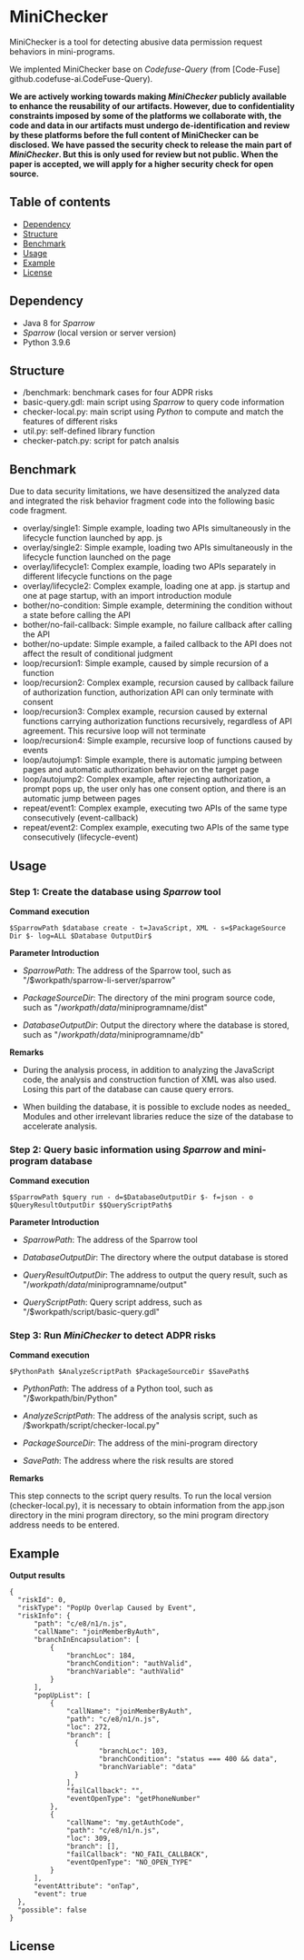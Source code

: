 # MiniChecker

MiniChecker is a tool for detecting abusive data permission request behaviors in mini-programs.

We implented MiniChecker base on *Codefuse-Query*  (from [Code-Fuse] github.codefuse-ai.CodeFuse-Query).

**We are actively working towards making *MiniChecker* publicly available to enhance the reusability of our artifacts. However, due to confidentiality constraints imposed by some of the platforms we collaborate with, the code and data in our artifacts must undergo de-identification and review by these platforms before the full content of MiniChecker can be disclosed. We have passed the security check to release the main part of *MiniChecker*. But this is only used for review but not public. When the paper is accepted, we will apply for a higher security check for open source.**


## Table of contents

- [Dependency](#dependency)
- [Structure](#structure)
- [Benchmark](#benchmark)
- [Usage](#usage)
- [Example](#example)
- [License](#license)

## Dependency
* Java 8 for *Sparrow* 
* *Sparrow* (local version or server version)
* Python 3.9.6

## Structure
* /benchmark: benchmark cases for four ADPR risks
* basic-query.gdl:  main script using *Sparrow* to query code information
* checker-local.py: main script using *Python* to compute and match the features of different risks
* util.py: self-defined library function
* checker-patch.py: script for patch analsis

## Benchmark

Due to data security limitations, we have desensitized the analyzed data and integrated the risk behavior fragment code into the following basic code fragment.

* overlay/single1: Simple example, loading two APIs simultaneously in the lifecycle function launched by app. js
* overlay/single2: Simple example, loading two APIs simultaneously in the lifecycle function launched on the page
* overlay/lifecycle1: Complex example, loading two APIs separately in different lifecycle functions on the page
* overlay/lifecycle2: Complex example, loading one at app. js startup and one at page startup, with an import introduction module
* bother/no-condition: Simple example, determining the condition without a state before calling the API
* bother/no-fail-callback: Simple example, no failure callback after calling the API
* bother/no-update: Simple example, a failed callback to the API does not affect the result of conditional judgment
* loop/recursion1: Simple example, caused by simple recursion of a function
* loop/recursion2: Complex example, recursion caused by callback failure of authorization function, authorization API can only terminate with consent
* loop/recursion3: Complex example, recursion caused by external functions carrying authorization functions recursively, regardless of API agreement. This recursive loop will not terminate
* loop/recursion4: Simple example, recursive loop of functions caused by events
* loop/autojump1: Simple example, there is automatic jumping between pages and automatic authorization behavior on the target page
* loop/autojump2: Complex example, after rejecting authorization, a prompt pops up, the user only has one consent option, and there is an automatic jump between pages
* repeat/event1: Complex example, executing two APIs of the same type consecutively (event-callback) 
* repeat/event2: Complex example, executing two APIs of the same type consecutively (lifecycle-event)

## Usage

### Step 1: Create the database using *Sparrow* tool

**Command execution**

`$SparrowPath $database create - t=JavaScript, XML - s=$PackageSource Dir $- log=ALL $Database OutputDir$`

**Parameter Introduction**

* $SparrowPath$: The address of the Sparrow tool, such as "/$workpath/sparrow-li-server/sparrow"

* $PackageSourceDir$: The directory of the mini program source code, such as "/$workpath/data/$miniprogramname/dist"

* $DatabaseOutputDir$: Output the directory where the database is stored, such as "/$workpath/data/$miniprogramname/db"

**Remarks**

* During the analysis process, in addition to analyzing the JavaScript code, the analysis and construction function of XML was also used. Losing this part of the database can cause query errors.

* When building the database, it is possible to exclude nodes as needed_ Modules and other irrelevant libraries reduce the size of the database to accelerate analysis.



### Step 2: Query basic information using *Sparrow* and mini-program database

**Command execution**

`$SparrowPath $query run - d=$DatabaseOutputDir $- f=json - o $QueryResultOutputDir $$QueryScriptPath$`

**Parameter Introduction**

* $SparrowPath$: The address of the Sparrow tool

* $DatabaseOutputDir$: The directory where the output database is stored

* $QueryResultOutputDir$: The address to output the query result, such as "/$workpath/data/$miniprogramname/output"

* $QueryScriptPath$: Query script address, such as "/$workpath/script/basic-query.gdl"


### Step 3: Run *MiniChecker* to detect ADPR risks

**Command execution**

`$PythonPath $AnalyzeScriptPath $PackageSourceDir $SavePath$`

* $PythonPath$: The address of a Python tool, such as "/$workpath/bin/Python"

* $AnalyzeScriptPath$: The address of the analysis script, such as /$workpath/script/checker-local.py"

* $PackageSourceDir$: The address of the mini-program directory

* $SavePath$: The address where the risk results are stored

**Remarks**

This step connects to the script query results. To run the local version (checker-local.py), it is necessary to obtain information from the app.json directory in the mini program directory, so the mini program directory address needs to be entered. 



## Example

**Output results**

```
{
  "riskId": 0,
  "riskType": "PopUp Overlap Caused by Event",
  "riskInfo": {
      "path": "c/e8/n1/n.js",
      "callName": "joinMemberByAuth",
      "branchInEncapsulation": [
          {
              "branchLoc": 184,
              "branchCondition": "authValid",
              "branchVariable": "authValid"
          }
      ],
      "popUpList": [
          {
              "callName": "joinMemberByAuth",
              "path": "c/e8/n1/n.js",
              "loc": 272,
              "branch": [
                {
                      "branchLoc": 103,
                      "branchCondition": "status === 400 && data",
                      "branchVariable": "data"
                }
              ],
              "failCallback": "",
              "eventOpenType": "getPhoneNumber"
          },
          {
              "callName": "my.getAuthCode",
              "path": "c/e8/n1/n.js",
              "loc": 309,
              "branch": [],
              "failCallback": "NO_FAIL_CALLBACK",
              "eventOpenType": "NO_OPEN_TYPE"
          }
      ],
      "eventAttribute": "onTap",
      "event": true
  },
  "possible": false
}

```

## License


  

